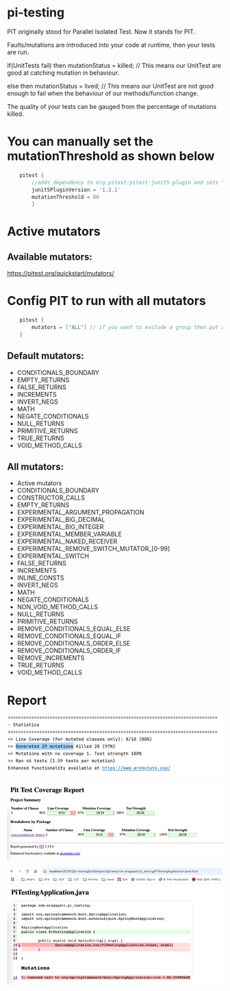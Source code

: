 # pi-testing
 PIT originally stood for Parallel Isolated Test. Now it stands for PIT.

Faults/mutations are introduced into your code at runtime, then your tests are run. 

If(UnitTests fail) 
then mutationStatus = killed; // This means our UnitTest are good at catching mutation in behaviour.

else 
then mutationStatus = lived; // This means our UnitTest are not good enough to fail when the behaviour of our methods/function change.

The quality of your tests can be gauged from the percentage of mutations killed. 


# You can manually set the mutationThreshold as shown below 
```gradle
    pitest {
        //adds dependency to org.pitest:pitest-junit5-plugin and sets "testPlugin" to "junit5"
        junit5PluginVersion = '1.2.1'
        mutationThreshold = 80
        }
```


# Active mutators

## Available mutators:
https://pitest.org/quickstart/mutators/

# Config PIT to run with all mutators
```gradle
    pitest {
        mutators = ["ALL"] // if you want to exclude a group then put a minus symbol in-front of GROUP code
    }
```


## Default mutators:
* CONDITIONALS_BOUNDARY 
* EMPTY_RETURNS 
* FALSE_RETURNS 
* INCREMENTS 
* INVERT_NEGS 
* MATH 
* NEGATE_CONDITIONALS 
* NULL_RETURNS 
* PRIMITIVE_RETURNS 
* TRUE_RETURNS 
* VOID_METHOD_CALLS

## All mutators:
* Active mutators
* CONDITIONALS_BOUNDARY
* CONSTRUCTOR_CALLS
* EMPTY_RETURNS
* EXPERIMENTAL_ARGUMENT_PROPAGATION
* EXPERIMENTAL_BIG_DECIMAL
* EXPERIMENTAL_BIG_INTEGER
* EXPERIMENTAL_MEMBER_VARIABLE
* EXPERIMENTAL_NAKED_RECEIVER
* EXPERIMENTAL_REMOVE_SWITCH_MUTATOR_[0-99]
* EXPERIMENTAL_SWITCH
* FALSE_RETURNS
* INCREMENTS
* INLINE_CONSTS
* INVERT_NEGS
* MATH
* NEGATE_CONDITIONALS
* NON_VOID_METHOD_CALLS
* NULL_RETURNS
* PRIMITIVE_RETURNS
* REMOVE_CONDITIONALS_EQUAL_ELSE
* REMOVE_CONDITIONALS_EQUAL_IF
* REMOVE_CONDITIONALS_ORDER_ELSE
* REMOVE_CONDITIONALS_ORDER_IF
* REMOVE_INCREMENTS
* TRUE_RETURNS
* VOID_METHOD_CALLS

# Report

![img.png](img.png)

![img_1.png](img_1.png)

![img_2.png](img_2.png)
